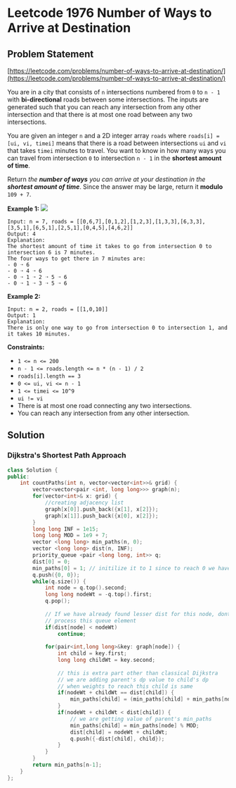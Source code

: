 # Leetcode 1976 Number of Ways to Arrive at Destination

## Problem Statement

[https://leetcode.com/problems/number-of-ways-to-arrive-at-destination/](https://leetcode.com/problems/number-of-ways-to-arrive-at-destination/)

You are in a city that consists of `n` intersections numbered from `0` to `n - 1` with **bi-directional** roads between some intersections. The inputs are generated such that you can reach any intersection from any other intersection and that there is at most one road between any two intersections.

You are given an integer `n` and a 2D integer array `roads` where `roads[i] = [ui, vi, timei]` means that there is a road between intersections `ui` and `vi` that takes `timei` minutes to travel. You want to know in how many ways you can travel from intersection `0` to intersection `n - 1` in the **shortest amount of time**.

Return _the **number of ways** you can arrive at your destination in the **shortest amount of time**_. Since the answer may be large, return it **modulo** `109 + 7`.

**Example 1:** ![](https://assets.leetcode.com/uploads/2021/07/17/graph2.png)

```text
Input: n = 7, roads = [[0,6,7],[0,1,2],[1,2,3],[1,3,3],[6,3,3],[3,5,1],[6,5,1],[2,5,1],[0,4,5],[4,6,2]]
Output: 4
Explanation: 
The shortest amount of time it takes to go from intersection 0 to intersection 6 is 7 minutes.
The four ways to get there in 7 minutes are:
- 0 ➝ 6
- 0 ➝ 4 ➝ 6
- 0 ➝ 1 ➝ 2 ➝ 5 ➝ 6
- 0 ➝ 1 ➝ 3 ➝ 5 ➝ 6
```

**Example 2:**

```text
Input: n = 2, roads = [[1,0,10]]
Output: 1
Explanation: 
There is only one way to go from intersection 0 to intersection 1, and it takes 10 minutes.
```

**Constraints:**

* `1 <= n <= 200`
* `n - 1 <= roads.length <= n * (n - 1) / 2`
* `roads[i].length == 3`
* `0 <= ui, vi <= n - 1`
* `1 <= timei <= 10^9`
* `ui != vi`
* There is at most one road connecting any two intersections.
* You can reach any intersection from any other intersection.

## Solution

### Dijkstra's Shortest Path Approach

```cpp
class Solution {
public:
    int countPaths(int n, vector<vector<int>>& grid) {
        vector<vector<pair <int, long long>>> graph(n);
        for(vector<int>& x: grid) { 
            //creating adjacency list
            graph[x[0]].push_back({x[1], x[2]});
            graph[x[1]].push_back({x[0], x[2]});
        }
        long long INF = 1e15;
        long long MOD = 1e9 + 7;
        vector <long long> min_paths(n, 0);
        vector <long long> dist(n, INF);
        priority_queue <pair <long long, int>> q;
        dist[0] = 0;
        min_paths[0] = 1; // initilize it to 1 since to reach 0 we have 1 way
        q.push({0, 0});
        while(q.size()) {
            int node = q.top().second;
            long long nodeWt = -q.top().first;
            q.pop();
            
            // If we have already found lesser dist for this node, dont need to 
            // process this queue element
            if(dist[node] < nodeWt) 
                continue;
            
            for(pair<int,long long>&key: graph[node]) {
                int child = key.first;
                long long childWt = key.second;
                
                // this is extra part other than classical Dijkstra
                // we are adding parent's dp value to child's dp
                // when weights to reach this child is same
                if(nodeWt + childWt == dist[child]) { 
                    min_paths[child] = (min_paths[child] + min_paths[node]) % MOD;
                }
                if(nodeWt + childWt < dist[child]) {
                    // we are getting value of parent's min_paths
                    min_paths[child] = min_paths[node] % MOD; 
                    dist[child] = nodeWt + childWt;
                    q.push({-dist[child], child});
                }
            }
        }
        return min_paths[n-1];
    }
};
```

